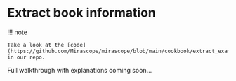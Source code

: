# Extract book information

!!! note

    Take a look at the [code](https://github.com/Mirascope/mirascope/blob/main/cookbook/extract_examples/extract_book_info.py) in our repo.

Full walkthrough with explanations coming soon...
